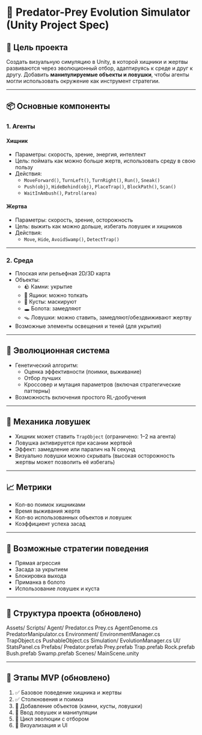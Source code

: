 # 🧬 Predator-Prey Evolution Simulator (Unity Project Spec)

## 🎯 Цель проекта

Создать визуальную симуляцию в Unity, в которой хищники и жертвы развиваются через эволюционный отбор, адаптируясь к среде и друг к другу. Добавить **манипулируемые объекты и ловушки**, чтобы агенты могли использовать окружение как инструмент стратегии.

---

## 📦 Основные компоненты

### 1. **Агенты**
#### Хищник
- Параметры: скорость, зрение, энергия, интеллект
- Цель: поймать как можно больше жертв, использовать среду в свою пользу
- Действия:
  - `MoveForward()`, `TurnLeft()`, `TurnRight()`, `Run()`, `Sneak()`
  - `Push(obj)`, `HideBehind(obj)`, `PlaceTrap()`, `BlockPath()`, `Scan()`
  - `WaitInAmbush()`, `Patrol(area)`

#### Жертва
- Параметры: скорость, зрение, осторожность
- Цель: выжить как можно дольше, избегать ловушек и хищников
- Действия:
  - `Move`, `Hide`, `AvoidSwamp()`, `DetectTrap()`

---

### 2. **Среда**
- Плоская или рельефная 2D/3D карта
- Объекты:
  - 🪨 Камни: укрытие
  - 🧱 Ящики: можно толкать
  - 🌾 Кусты: маскируют
  - 🕳️ Болота: замедляют
  - 🪤 Ловушки: можно ставить, замедляют/обездвиживают жертву
- Возможные элементы освещения и теней (для укрытия)

---

## 🎯 Эволюционная система
- Генетический алгоритм:
  - Оценка эффективности (поимки, выживание)
  - Отбор лучших
  - Кроссовер и мутация параметров (включая стратегические паттерны)
- Возможность включения простого RL-дообучения

---

## 🧪 Механика ловушек

- Хищник может ставить `TrapObject` (ограничено: 1–2 на агента)
- Ловушка активируется при касании жертвой
- Эффект: замедление или паралич на N секунд
- Визуально ловушки можно скрывать (высокая осторожность жертвы может позволить её избегать)

---

## 📈 Метрики
- Кол-во поимок хищниками
- Время выживания жертв
- Кол-во использованных объектов и ловушек
- Коэффициент успеха засад

---

## 🧩 Возможные стратегии поведения
- Прямая агрессия
- Засада за укрытием
- Блокировка выхода
- Приманка в болото
- Использование ловушек и куста

---

## 📁 Структура проекта (обновлено)
Assets/
Scripts/
Agent/
Predator.cs
Prey.cs
AgentGenome.cs
PredatorManipulator.cs
Environment/
EnvironmentManager.cs
TrapObject.cs
PushableObject.cs
Simulation/
EvolutionManager.cs
UI/
StatsPanel.cs
Prefabs/
Predator.prefab
Prey.prefab
Trap.prefab
Rock.prefab
Bush.prefab
Swamp.prefab
Scenes/
MainScene.unity



---

## 🚀 Этапы MVP (обновлено)

1. ✅ Базовое поведение хищника и жертвы
2. ✅ Столкновения и поимка
3. 🔄 Добавление объектов (камни, кусты, ловушки)
4. 🔄 Ввод ловушек и манипуляции
5. 🔄 Цикл эволюции с отбором
6. 🔄 Визуализация и UI

